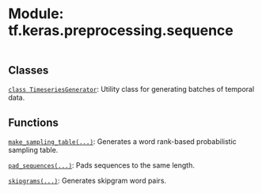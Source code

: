 <div itemscope itemtype="http://developers.google.com/ReferenceObject">
<meta itemprop="name" content="tf.keras.preprocessing.sequence" />
<meta itemprop="path" content="Stable" />
</div>

# Module: tf.keras.preprocessing.sequence

<!-- Insert buttons and diff -->

<table class="tfo-notebook-buttons tfo-api nocontent" align="left">

</table>







## Classes

[`class TimeseriesGenerator`](../../../tf/keras/preprocessing/sequence/TimeseriesGenerator.md): Utility class for generating batches of temporal data.

## Functions

[`make_sampling_table(...)`](../../../tf/keras/preprocessing/sequence/make_sampling_table.md): Generates a word rank-based probabilistic sampling table.

[`pad_sequences(...)`](../../../tf/keras/utils/pad_sequences.md): Pads sequences to the same length.

[`skipgrams(...)`](../../../tf/keras/preprocessing/sequence/skipgrams.md): Generates skipgram word pairs.

